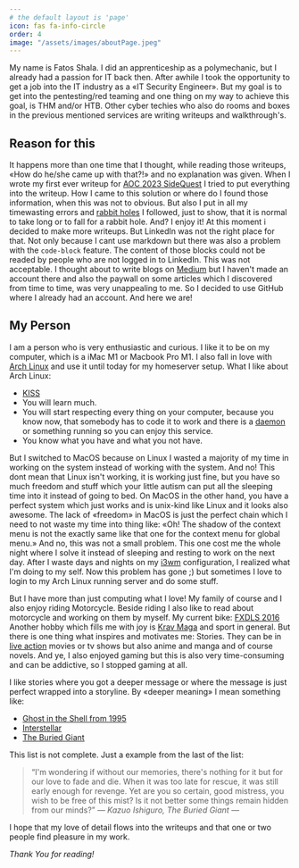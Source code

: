 ```yaml
---
# the default layout is 'page'
icon: fas fa-info-circle
order: 4
image: "/assets/images/aboutPage.jpeg"
---
```


<script src="https://tryhackme.com/badge/146648"></script>

My name is Fatos Shala. I did an apprenticeship as a polymechanic, but I already
had a passion for IT back then. After awhile I took the opportunity to get a job
into the IT industry as a «IT Security Engineer». But my goal is to get into the
pentesting/red teaming and one thing on my way to achieve this goal, is THM
and/or HTB. Other cyber techies who also do rooms and boxes in the previous
mentioned services are writing writeups and walkthrough's.

## Reason for this

It happens more than one time that I thought, while reading those writeups, «How
do he/she came up with that?!» and no explanation was given. When I wrote my
first ever writeup for
[AOC 2023 SideQuest](https://tryhackme.com/room/adventofcyber23sidequest) I
tried to put everything into the writeup. How I came to this solution or where
do I found those information, when this was not to obvious. But also I put in
all my timewasting errors and
[rabbit holes](https://en.wikipedia.org/wiki/Down_the_rabbit_hole#English_language_uses)
I followed, just to show, that it is normal to take long or to fall for a rabbit
hole. And? I enjoy it! At this moment i decided to make more writeups. But
LinkedIn was not the right place for that. Not only because I cant use markdown
but there was also a problem with the `code-block` feature. The content of those
blocks could not be readed by people who are not logged in to LinkedIn. This was
not acceptable. I thought about to write blogs on [Medium](https://medium.com/)
but I haven't made an account there and also the paywall on some articles which
I discovered from time to time, was very unappealing to me. So I decided to use
GitHub where I already had an account. And here we are!

## My Person

I am a person who is very enthusiastic and curious. I like it to be on my
computer, which is a iMac M1 or Macbook Pro M1. I also fall in love with
[Arch Linux](https://en.wikipedia.org/wiki/Arch_Linux) and use it until today
for my homeserver setup. What I like about Arch Linux:

- [KISS](https://en.wikipedia.org/wiki/KISS_principle)
- You will learn much.
- You will start respecting every thing on your computer, because you know now,
  that somebody has to code it to work and there is a
  [daemon](https://itsfoss.com/linux-daemons/) or something running so you can
  enjoy this service.
- You know what you have and what you not have.

But I switched to MacOS because on Linux I wasted a majority of my time in
working on the system instead of working with the system. And no! This dont mean
that Linux isn't working, it is working just fine, but you have so much freedom
and stuff which your little autism can put all the sleeping time into it instead
of going to bed. On MacOS in the other hand, you have a perfect system which
just works and is unix-kind like Linux and it looks also awesome. The lack of
«freedom» in MacOS is just the perfect chain which I need to not waste my time
into thing like: «Oh! The shadow of the context menu is not the exactly same
like that one for the context menu for global menu.» And no, this was not a
small problem. This one cost me the whole night where I solve it instead of
sleeping and resting to work on the next day. After I waste days and nights on
my [i3wm](https://i3wm.org/) configuration, I realized what I'm doing to my
self. Now this problem has gone ;) but sometimes I love to login to my Arch
Linux running server and do some stuff.

But I have more than just computing what I love! My family of course and I also
enjoy riding Motorcycle. Beside riding I also like to read about motorcycle and
working on them by myself. My current bike:
[FXDLS 2016](https://womanrider.com/2016/05/2016-harley-davidson-fxdls-low-rider-s-press-launch-unleashing-the-beast/)
Another hobby which fills me with joy is
[Krav Maga](https://en.wikipedia.org/wiki/Krav_Maga) and sport in general. But
there is one thing what inspires and motivates me: Stories. They can be in
[live action](https://en.wikipedia.org/wiki/Live_action) movies or tv shows but
also anime and manga and of course novels. And ye, I also enjoyed gaming but
this is also very time-consuming and can be addictive, so I stopped gaming at
all.

I like stories where you got a deeper message or where the message is just
perfect wrapped into a storyline. By «deeper meaning» I mean something like:

- [Ghost in the Shell from 1995](<https://en.wikipedia.org/wiki/Ghost_in_the_Shell_(1995_film)>)
- [Interstellar](<https://en.wikipedia.org/wiki/Interstellar_(film)>)
- [The Buried Giant](https://en.wikipedia.org/wiki/The_Buried_Giant)

This list is not complete. Just a example from the last of the list:

> “I'm wondering if without our memories, there's nothing for it but for our
> love to fade and die. When it was too late for rescue, it was still early
> enough for revenge. Yet are you so certain, good mistress, you wish to be free
> of this mist? Is it not better some things remain hidden from our minds?”
> <cite>― Kazuo Ishiguro, The Buried Giant ―</cite>

I hope that my love of detail flows into the writeups and that one or two people
find pleasure in my work.

_Thank You for reading!_
